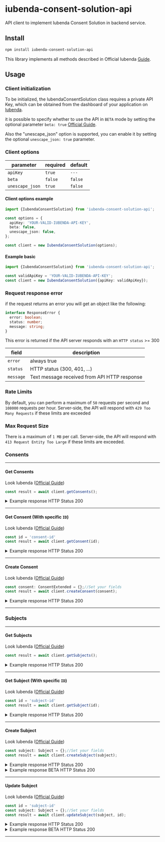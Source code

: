 # iubenda-consent-solution-api

API client to implement Iubenda Consent Solution in backend service.

## Install

```bash
npm install iubenda-consent-solution-api
```

This library implements all methods described in Official
Iubenda [Guide](https://www.iubenda.com/en/help/6484-consent-solution-http-api-documentation).

## Usage

### Client initialization

To be initialized, the IubendaConsentSolution class requires a private API Key, which can be obtained from the dashboard
of your application on [Iubenda](https://www.iubenda.com/).

it is possible to specify whether to use the API in `BETA` mode by setting the optional
parameter `beta: true` [Official Guide](https://www.iubenda.com/en/help/18199-consent-solution-delivery-channels).

Also the "unescape_json" option is supported, you can enable it by setting the optional `unescape_json: true` parameter.

### Client options

| parameter       | required | default |
|-----------------|----------|---------|
| `apiKey`        | `true`   | `---`   |
| `beta`          | `false`  | `false` |
| `unescape_json` | `true`   | `false` |

#### Client options example

```ts
import {IubendaConsentSolution} from 'iubenda-consent-solution-api';

const options = {
  apiKey: 'YOUR-VALID-IUBENDA-API-KEY',
  beta: false,
  unescape_json: false,
};

const client = new IubendaConsentSolution(options);
```

#### Example basic

```ts
import {IubendaConsentSolution} from 'iubenda-consent-solution-api';

const validApiKey = 'YOUR-VALID-IUBENDA-API-KEY';
const client = new IubendaConsentSolution({apiKey: validApiKey});
```

### Request response error

if the request returns an error you will get an object like the following:

```ts
interface ResponseError {
  error: boolean;
  status: number;
  message: string;
}
```

This error is returned if the API server responds with an `HTTP status` >= 300

| field     | description                                  |
|-----------|----------------------------------------------|
| `error`   | always true                                  |
| `status`  | HTTP status (300, 401, ...)                  |
| `message` | Text message received from API HTTP response |

### Rate Limits

By default, you can perform a maximum of `50` requests per second and `108000` requests per hour. Server-side, the API
will respond with `429 Too Many Requests` if these limits are exceeded

### Max Request Size

There is a maximum of `1 MB` per call. Server-side, the API will respond with `413 Request Entity Too Large` if these
limits are exceeded.

### Consents

---

#### Get Consents

Look
Iubenda ([Official Guide](https://www.iubenda.com/en/help/6484-consent-solution-http-api-documentation#list-consents))

```ts
const result = await client.getConsents();
```

<details>
  <summary>Example response HTTP Status 200</summary>

```json
[
  {
    "id": "b04c4b2b-80b7-439f-8997-ade3d35cbb95",
    "timestamp": "2018-06-04T08:11:34.000+00:00",
    "owner": "521686",
    "source": "private",
    "subject": {
      "id": "0e371678-634a-4016-83ce-9b7c36f828e6",
      "email": "83ce_634a_4016_9b7c36f828e6_0e371678@example.com",
      "first_name": "Kianna",
      "last_name": "Fahey",
      "full_name": "Kianna Fahey",
      "verified": false
    },
    "preferences": {
      "newsletter": false
    }
  },
  {
    "id": "ee6644ea-08e9-4aaa-a7a9-18602731a123",
    "timestamp": "2018-06-04T08:11:33.000+00:00",
    "owner": "681109",
    "source": "public",
    "subject": {
      "id": "8c6d1b71-0908-4604-948f-2f706500b5b1",
      "email": "0908.8c6d1b71.2f706500b5b1.4604.948f@example.org",
      "first_name": "Eleanora",
      "last_name": "Adams",
      "full_name": "Eleanora Adams",
      "verified": false
    },
    "preferences": {
      "newsletter": true
    }
  },
  {
    "id": "e7a9f5db-481e-4c80-ac7d-a35e35d37f98",
    "timestamp": "2018-06-04T08:11:33.000+00:00",
    "owner": "178473",
    "source": "private",
    "subject": {
      "id": "d084ab70-0460-4523-94b2-44841055b49c",
      "email": "94b2_4523_44841055b49c_0460_d084ab70@example.com",
      "first_name": "Abbie",
      "last_name": "Heidenreich",
      "full_name": "Abbie Heidenreich",
      "verified": false
    },
    "preferences": {
      "third_party": true
    }
  },
  {
    "id": "e3481085-296c-4b11-a999-73d5d1309128",
    "timestamp": "2018-06-04T08:11:33.000+00:00",
    "owner": "393753",
    "source": "private",
    "subject": {
      "id": "be8ca546-150d-4a6e-b2ac-ef76fb8a279e",
      "email": "b2ac_ef76fb8a279e_150d_4a6e_be8ca546@example.net",
      "first_name": "Grace",
      "last_name": "Dooley",
      "full_name": "Grace Dooley",
      "verified": false
    },
    "preferences": {
      "another_preference_key": false,
      "newsletter": false
    }
  },
  {
    "id": "e1be0320-a854-4b01-a468-49b1752ee4f3",
    "timestamp": "2018-06-04T08:11:33.000+00:00",
    "owner": "629879",
    "source": "public",
    "subject": {
      "id": "f8878254-c7ae-4169-b474-19e90d7b2f4f",
      "email": "f8878254_b474_19e90d7b2f4f_4169_c7ae@example.net",
      "first_name": "Providenci",
      "last_name": "Kulas",
      "full_name": "Providenci Kulas",
      "verified": false
    },
    "preferences": {
      "newsletter": false,
      "random_preference_key": true,
      "third_party": true,
      "another_preference_key": false
    }
  },
  {
    "id": "cbe2bba8-d31d-4a27-9e2d-b38de4f22a68",
    "timestamp": "2018-06-04T08:11:33.000+00:00",
    "owner": "989797",
    "source": "public",
    "subject": {
      "id": "6387dc5d-d474-4da8-8c40-8b197dee8d7c",
      "email": "6387dc5d.4da8.d474.8c40.8b197dee8d7c@example.com",
      "first_name": "Alan",
      "last_name": "Rutherford",
      "full_name": "Alan Rutherford",
      "verified": false
    },
    "preferences": {
      "newsletter": true,
      "random_preference_key": true
    }
  },
  {
    "id": "ca429c28-e1cd-4b95-87ae-48adb8fe56bb",
    "timestamp": "2018-06-04T08:11:33.000+00:00",
    "owner": "885846",
    "source": "public",
    "subject": {
      "id": "b2ad578d-0aa9-4bd5-becd-e2e7a2019e7a",
      "email": "b2ad578d.becd.e2e7a2019e7a.0aa9.4bd5@example.net",
      "first_name": "Ruby",
      "last_name": "Lemke",
      "full_name": "Ruby Lemke",
      "verified": false
    },
    "preferences": {
      "third_party": true,
      "random_preference_key": false
    }
  },
  {
    "id": "bf12770e-840a-40cd-ab79-5d88576b6b73",
    "timestamp": "2018-06-04T08:11:33.000+00:00",
    "owner": "369168",
    "source": "public",
    "subject": {
      "id": "d4f24d92-56c2-4372-8696-fec829da5ccc",
      "email": "fec829da5ccc.8696.4372.56c2.d4f24d92@example.com",
      "first_name": "Hank",
      "last_name": "Klein",
      "full_name": "Hank Klein",
      "verified": false
    },
    "preferences": {
      "newsletter": false
    }
  },
  {
    "id": "b489e2d4-2fc6-44e1-ba54-e5f81000d30a",
    "timestamp": "2018-06-04T08:11:33.000+00:00",
    "owner": "781022",
    "source": "public",
    "subject": {
      "id": "38bc623f-b386-4b66-8ee6-5e7d91c19800",
      "email": "38bc623f.8ee6.4b66.5e7d91c19800.b386@example.net",
      "first_name": "Kamren",
      "last_name": "Pacocha",
      "full_name": "Kamren Pacocha",
      "verified": false
    },
    "preferences": {
      "newsletter": true
    }
  },
  {
    "id": "b2ec7aa8-35e7-470c-8b51-bd39fa686a3a",
    "timestamp": "2018-06-04T08:11:33.000+00:00",
    "owner": "527898",
    "source": "public",
    "subject": {
      "id": "0cc94c66-d9eb-4ace-af3d-1d48fba265f9",
      "email": "1d48fba265f9_4ace_af3d_d9eb_0cc94c66@example.net",
      "first_name": "Maryjane",
      "last_name": "Wiegand",
      "full_name": "Maryjane Wiegand",
      "verified": false
    },
    "preferences": {
      "newsletter": true
    }
  }
]
```

</details>

---

#### Get Consent (With specific `ID`)

Look
Iubenda ([Official Guide](https://www.iubenda.com/en/help/6484-consent-solution-http-api-documentation#get-consent))

```ts
const id = 'consent-id'
const result = await client.getConsent(id);
```

<details>
  <summary>Example response HTTP Status 200</summary>

```json
{
  "id": "de801ca9-abec-45e2-8f7c-729822cfffad",
  "timestamp": "2018-05-04T14:52:26Z",
  "checksum": "336dd0c5ee2253794b8cca6ee2b2fec835ab25a7097c4405014d02e4ffe4d5e5",
  "owner": "1",
  "subject": {
    "id": "custom_subject_id",
    "owner_id": "1",
    "email": "subject@example.com",
    "first_name": "John",
    "last_name": "Doe",
    "verified": false
  },
  "preferences": {
    "privacy_policy": true,
    "newsletter": false
  },
  "legal_notices": [
    {
      "identifier": "privacy_policy",
      "version": 123
    },
    {
      "identifier": "term",
      "version": 123
    }
  ],
  "proofs": [
    {
      "content": "proof_1",
      "form": "proof_1 form"
    },
    {
      "content": "proof_2",
      "form": "proof_2 form"
    }
  ],
  "ip_address": null
}
```

</details>

---

#### Create Consent

Look
Iubenda ([Official Guide](https://www.iubenda.com/en/help/6484-consent-solution-http-api-documentation#create-consent))

```ts
const consent: ConsentExtended = {};//Set your fields
const result = await client.createConsent(consent);
```

<details>
  <summary>Example response HTTP Status 200</summary>

```json
{
  "id": "de801ca9-abec-45e2-8f7c-729822cfffad",
  "timestamp": "2018-05-04T14:52:26Z",
  "subject_id": "testsubject"
}
```

</details>

---

### Subjects

---

#### Get Subjects

Look
Iubenda ([Official Guide](https://www.iubenda.com/en/help/6484-consent-solution-http-api-documentation#list-subjects))

```ts
const result = await client.getSubjects();
```

<details>
  <summary>Example response HTTP Status 200</summary>

```json
[
  {
    "id": "d2a55da5-0777-4625-94bd-b69948703e71",
    "owner_id": "131132",
    "email": "rath.jorge@example.com",
    "first_name": "Jorge",
    "last_name": "Rath",
    "full_name": "Jorge Rath",
    "preferences": null,
    "verified": true,
    "timestamp": "2018-09-12T16:22:21+00:00"
  },
  {
    "id": "b75c6d0c-550f-4f84-9e92-2f351d481220",
    "owner_id": "131132",
    "email": "aufderhar_alfonso@example.net",
    "first_name": "Alfonso",
    "last_name": "Aufderhar",
    "full_name": "Alfonso Aufderhar",
    "preferences": null,
    "verified": true,
    "timestamp": "2018-09-12T16:22:21+00:00"
  },
  {
    "id": "a9c8c720-cb07-4a52-81c3-7cb7fb4f877e",
    "owner_id": "131132",
    "email": "vandervort.furman@example.net",
    "first_name": "Furman",
    "last_name": "Vandervort",
    "full_name": "Furman Vandervort",
    "preferences": null,
    "verified": true,
    "timestamp": "2018-09-12T16:22:21+00:00"
  },
  {
    "id": "6ccc2802-3bcb-49af-a4c5-14dc89ba94bc",
    "owner_id": "131132",
    "email": "alvis.rohan@example.org",
    "first_name": "Alvis",
    "last_name": "Rohan",
    "full_name": "Alvis Rohan",
    "preferences": null,
    "verified": true,
    "timestamp": "2018-09-12T16:22:21+00:00"
  },
  {
    "id": "5900f856-619e-42b0-92a5-b2ebd016ac01",
    "owner_id": "131132",
    "email": "brown.marlee@example.net",
    "first_name": "Marlee",
    "last_name": "Brown",
    "full_name": "Marlee Brown",
    "preferences": null,
    "verified": true,
    "timestamp": "2018-09-12T16:22:21+00:00"
  }
]
```

</details>

---

#### Get Subject (With specific `ID`)

Look
Iubenda ([Official Guide](https://www.iubenda.com/en/help/6484-consent-solution-http-api-documentation#get-subjects))

```ts
const id = 'subject-id'
const result = await client.getSubject(id);
```

<details>
  <summary>Example response HTTP Status 200</summary>

```json
{
  "id": "testsubject",
  "owner_id": "1",
  "email": "subject@example.com",
  "first_name": "John",
  "last_name": "Doe",
  "verified": false,
  "preferences": {
    "privacy_policy": {
      "value": true,
      "consent_id": "de801ca9-abec-45e2-8f7c-729822cfffad"
    },
    "newsletter": {
      "value": true,
      "consent_id": "de801ca9-abec-45e2-8f7c-729822cfffad"
    }
  }
}
```

</details>

---

#### Create Subject

Look
Iubenda ([Official Guide](https://www.iubenda.com/en/help/6484-consent-solution-http-api-documentation#create-subjects))

```ts
const subject: Subject = {};//Set your fields
const result = await client.createSubject(subject);
```

<details>
  <summary>Example response HTTP Status 200</summary>

```ts
//Empty response
```

</details>

<details>
  <summary>Example response BETA HTTP Status 200</summary>

```json
{
  "id": "testsubject",
  "email": "subject@example.com",
  "first_name": "John",
  "last_name": "Doe",
  "full_name": "John Doe",
  "verified": false
}
```

</details>

---

#### Update Subject

Look
Iubenda ([Official Guide](https://www.iubenda.com/en/help/6484-consent-solution-http-api-documentation#update-subjects))

```ts
const id = 'subject-id'
const subject: Subject = {};//Set your fields
const result = await client.updateSubject(subject, id);
```

<details>
  <summary>Example response HTTP Status 200</summary>

```ts
//Empty response
```

</details>

<details>
  <summary>Example response BETA HTTP Status 200</summary>

```json
{
  "first_name": "Mary",
  "verified": true
}
```

</details>

---
